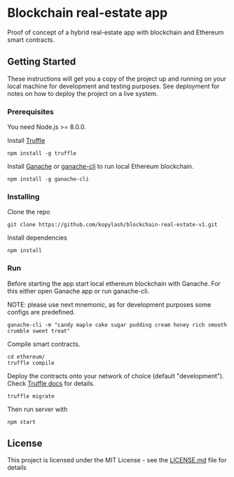 # Blockchain real-estate app

Proof of concept of a hybrid real-estate app with blockchain and Ethereum smart contracts.

## Getting Started

These instructions will get you a copy of the project up and running on your local machine for development and testing purposes. See deployment for notes on how to deploy the project on a live system.

### Prerequisites

You need Node.js >= 8.0.0.

Install [Truffle](http://truffleframework.com/)

```
npm install -g truffle
```

Install [Ganache](http://truffleframework.com/ganache/) or [ganache-cli](https://github.com/trufflesuite/ganache-cli) to run local Ethereum blockchain.

```
npm install -g ganache-cli
```

### Installing

Clone the repo

```
git clone https://github.com/kopylash/blockchain-real-estate-v1.git
```

Install dependencies

```
npm install
```

### Run

Before starting the app start local ethereum blockchain with Ganache. 
For this either open Ganache app or run ganache-cli.

NOTE: please use next mnemonic, as for development purposes some configs are predefined.

```
ganache-cli -m "candy maple cake sugar pudding cream honey rich smooth crumble sweet treat"
```

Compile smart contracts.

```
cd ethereum/
truffle compile
```

Deploy the contracts onto your network of choice (default "development").
Check [Truffle docs](http://truffleframework.com/docs/) for details.

```
truffle migrate
```

Then run server with 

```
npm start
```

## License

This project is licensed under the MIT License - see the [LICENSE.md](LICENSE.md) file for details



